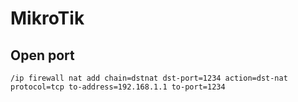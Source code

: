 # MikroTik

## Open port

```
/ip firewall nat add chain=dstnat dst-port=1234 action=dst-nat protocol=tcp to-address=192.168.1.1 to-port=1234
```
